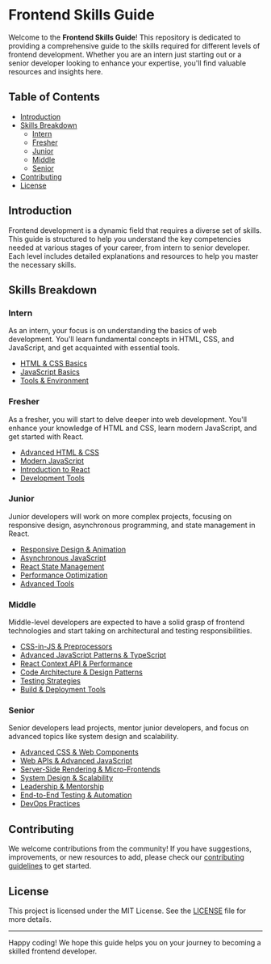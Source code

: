 # Frontend Skills Guide

Welcome to the **Frontend Skills Guide**! This repository is dedicated to providing a comprehensive guide to the skills required for different levels of frontend development. Whether you are an intern just starting out or a senior developer looking to enhance your expertise, you'll find valuable resources and insights here.

## Table of Contents

- [Introduction](#introduction)
- [Skills Breakdown](#skills-breakdown)
  - [Intern](#intern)
  - [Fresher](#fresher)
  - [Junior](#junior)
  - [Middle](#middle)
  - [Senior](#senior)
- [Contributing](#contributing)
- [License](#license)

## Introduction

Frontend development is a dynamic field that requires a diverse set of skills. This guide is structured to help you understand the key competencies needed at various stages of your career, from intern to senior developer. Each level includes detailed explanations and resources to help you master the necessary skills.

## Skills Breakdown

### Intern

As an intern, your focus is on understanding the basics of web development. You'll learn fundamental concepts in HTML, CSS, and JavaScript, and get acquainted with essential tools.

- [HTML & CSS Basics](./intern/html-css.md)
- [JavaScript Basics](./intern/javascript.md)
- [Tools & Environment](./intern/tools.md)

### Fresher

As a fresher, you will start to delve deeper into web development. You'll enhance your knowledge of HTML and CSS, learn modern JavaScript, and get started with React.

- [Advanced HTML & CSS](./fresher/html-css.md)
- [Modern JavaScript](./fresher/javascript.md)
- [Introduction to React](./fresher/react.md)
- [Development Tools](./fresher/tools.md)

### Junior

Junior developers will work on more complex projects, focusing on responsive design, asynchronous programming, and state management in React.

- [Responsive Design & Animation](./junior/html-css.md)
- [Asynchronous JavaScript](./junior/javascript.md)
- [React State Management](./junior/react.md)
- [Performance Optimization](./junior/performance.md)
- [Advanced Tools](./junior/tools.md)

### Middle

Middle-level developers are expected to have a solid grasp of frontend technologies and start taking on architectural and testing responsibilities.

- [CSS-in-JS & Preprocessors](./middle/html-css.md)
- [Advanced JavaScript Patterns & TypeScript](./middle/javascript.md)
- [React Context API & Performance](./middle/react.md)
- [Code Architecture & Design Patterns](./middle/architecture.md)
- [Testing Strategies](./middle/testing.md)
- [Build & Deployment Tools](./middle/tools.md)

### Senior

Senior developers lead projects, mentor junior developers, and focus on advanced topics like system design and scalability.

- [Advanced CSS & Web Components](./senior/html-css.md)
- [Web APIs & Advanced JavaScript](./senior/javascript.md)
- [Server-Side Rendering & Micro-Frontends](./senior/react.md)
- [System Design & Scalability](./senior/architecture.md)
- [Leadership & Mentorship](./senior/leadership.md)
- [End-to-End Testing & Automation](./senior/testing.md)
- [DevOps Practices](./senior/tools.md)

## Contributing

We welcome contributions from the community! If you have suggestions, improvements, or new resources to add, please check our [contributing guidelines](./CONTRIBUTING.md) to get started.

## License

This project is licensed under the MIT License. See the [LICENSE](./LICENSE) file for more details.

---

Happy coding! We hope this guide helps you on your journey to becoming a skilled frontend developer.
